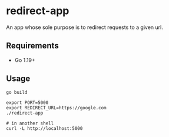 # redirect-app

An app whose sole purpose is to redirect requests to a given url.

## Requirements

- Go 1.19+

## Usage

```shell
go build

export PORT=5000
export REDIRECT_URL=https://google.com
./redirect-app

# in another shell
curl -L http://localhost:5000
```
